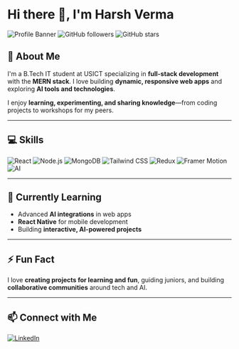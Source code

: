 # Hi there 👋, I'm Harsh Verma

![Profile Banner](https://img.shields.io/badge/B.Tech-IT-blue)
![GitHub followers](https://img.shields.io/github/followers/yourusername?style=social)
![GitHub stars](https://img.shields.io/github/stars/yourusername?style=social)

## 🚀 About Me
I'm a B.Tech IT student at USICT specializing in **full-stack development** with the **MERN stack**. I love building **dynamic, responsive web apps** and exploring **AI tools and technologies**.  

I enjoy **learning, experimenting, and sharing knowledge**—from coding projects to workshops for my peers.

---

## 💻 Skills
![React](https://img.shields.io/badge/-React-61DAFB?logo=react&logoColor=white)
![Node.js](https://img.shields.io/badge/-Node.js-339933?logo=node.js&logoColor=white)
![MongoDB](https://img.shields.io/badge/-MongoDB-47A248?logo=mongodb&logoColor=white)
![Tailwind CSS](https://img.shields.io/badge/-Tailwind%20CSS-38B2AC?logo=tailwind-css&logoColor=white)
![Redux](https://img.shields.io/badge/-Redux-764ABC?logo=redux&logoColor=white)
![Framer Motion](https://img.shields.io/badge/-Framer%20Motion-0055FF?logo=framer&logoColor=white)
![AI](https://img.shields.io/badge/-Google%20Gemini%20API-FEDD00)

---

## 🌱 Currently Learning
- Advanced **AI integrations** in web apps  
- **React Native** for mobile development  
- Building **interactive, AI-powered projects**  

---

## ⚡ Fun Fact
I love **creating projects for learning and fun**, guiding juniors, and building **collaborative communities** around tech and AI.  

---

## 📫 Connect with Me
[![LinkedIn](https://img.shields.io/badge/-LinkedIn-0A66C2?logo=linkedin&logoColor=white)](https://www.linkedin.com/in/harsh-verma-68115a326/)  


